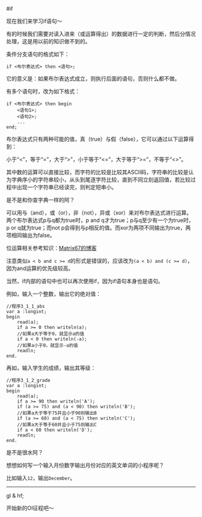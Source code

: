 #if

现在我们来学习if语句～

有的时候我们需要对读入进来（或运算得出）的数据进行一定的判断，然后分情况处理，这是用以前的知识做不到的。

条件分支语句的格式如下：

```
if <布尔表达式> then <语句>;
```

它的意义是：如果布尔表达式成立，则执行后面的语句，否则什么都不做。

有多个语句时，改为如下格式：

```
if <布尔表达式> then begin
	<语句1>;
	<语句2>;
	...
end;
```

布尔表达式只有两种可能的值，真（true）与假（false），它可以通过以下运算得到：

小于“<”，等于“=”，大于“>”，小于等于“<=”，大于等于“>=”，不等于“<>”。

其中数的运算可以直接比较，而字符的比较是比较其ASCII码，字符串的比较是认为字典序小的字符串较小，从头到尾逐字符比较，直到不同立刻返回值，若比较过程中出现一个字符串已经读完，则判定短串小。

是不是和你查字典一样的阿？

可以用与（and），或（or），非（not），异或（xor）来对布尔表达式进行运算。两个布尔表达式p与q都为true时，p and q才为true；p与q至少有一个为true时，p or q就为true；而not p会得到与p相反的值。而xor为两项不同输出为true，两项相同输出为false。

位运算相关参考知识：[Matrix67的博客](www.matrix67.com/blog/?s=位运算)

注意类似`a < b and c >= d`的形式是错误的，应该改为`(a < b) and (c >= d)`，因为and运算的优先级较高。

当然，if内部的语句中也可以再次使用if，因为if语句本身也是语句。

例如，输入一个整数，输出它的绝对值：

```delphi
//程序3_1_1_abs
var a :longint;
begin
	read(a);
	if a >= 0 then writeln(a);
	//如果a大于等于0，就显示a的值
	if a < 0 then writeln(-a);
	//如果a小于0，就显示-a的值
	readln;
end.
```

再如，输入学生的成绩，输出其等级：

```delphi
//程序3_1_2_grade
var a :longint;
begin
	read(a);
	if a >= 90 then writeln('A');
	if (a >= 75) and (a < 90) then writeln('B');
	//如果a大于等于75并且小于90则输出B
	if (a >= 60) and (a < 75) then writeln('C');
	//如果a大于等于60并且小于75则输出C
	if a < 60 then writeln('D');
	readln;
end.
```

是不是很水阿？

想想如何写一个输入月份数字输出月份对应的英文单词的小程序呢？

比如输入`12`，输出`December`。

-------

gl & hf;

开始新的OI征程吧～

